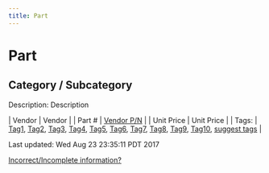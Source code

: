 ```yaml
---
title: Part
---
```


# Part
## Category / Subcategory
Description: 	Description 

| Vendor | Vendor | 
| Part # | [Vendor P/N](Link) | 
| Unit Price | Unit Price | 
| Tags: | [Tag1](https://jgermita.github.io/frc-parts/search/?q=Tag1), [Tag2](https://jgermita.github.io/frc-parts/search/?q=Tag2), [Tag3](https://jgermita.github.io/frc-parts/search/?q=Tag3), [Tag4](https://jgermita.github.io/frc-parts/search/?q=Tag4), [Tag5](https://jgermita.github.io/frc-parts/search/?q=Tag5), [Tag6](https://jgermita.github.io/frc-parts/search/?q=Tag6), [Tag7](https://jgermita.github.io/frc-parts/search/?q=Tag7), [Tag8](https://jgermita.github.io/frc-parts/search/?q=Tag8), [Tag9](https://jgermita.github.io/frc-parts/search/?q=Tag9), [Tag10](https://jgermita.github.io/frc-parts/search/?q=Tag10), [suggest tags](https://docs.google.com/forms/d/e/1FAIpQLSeWyY8v3RgOty-MyWmh9U0iivNYN_molChYyS-0U-o-kOAv_g/viewform) | 

Last updated: Wed Aug 23 23:35:11 PDT 2017

 [Incorrect/Incomplete information?](https://docs.google.com/forms/d/e/1FAIpQLSeWyY8v3RgOty-MyWmh9U0iivNYN_molChYyS-0U-o-kOAv_g/viewform)